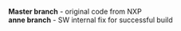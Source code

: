 <b>Master branch</b> - original code from NXP</br>
<b>anne branch</b> - SW internal fix for successful build
